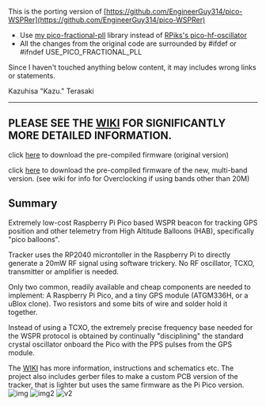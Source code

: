 This is the porting version of [https://github.com/EngineerGuy314/pico-WSPRer](https://github.com/EngineerGuy314/pico-WSPRer)

- Use [my pico-fractional-pll](https://github.com/kaduhi/pico-fractional-pll) library instead of [RPiks's pico-hf-oscillator](https://github.com/RPiks/pico-hf-oscillator)
- All the changes from the original code are surrounded by #ifdef or #ifndef USE_PICO_FRACTIONAL_PLL

Since I haven't touched anything below content, it may includes wrong links or statements.

Kazuhisa "Kazu." Terasaki




----------

PLEASE SEE THE [WIKI](https://github.com/EngineerGuy314/pico-WSPRer/wiki/pico%E2%80%90WSPRer-(aka-Cheapest-Tracker-in-the-World%E2%84%A2)) FOR SIGNIFICANTLY MORE DETAILED INFORMATION.
----------
click [here](https://github.com/EngineerGuy314/pico-WSPRer/raw/main/build/pico-WSPRer.uf2) to download the pre-compiled firmware (original version)

click [here](https://github.com/EngineerGuy314/pico-WSPRer/raw/multi-band/build/pico-WSPRer.uf2) to download the pre-compiled firmware of the new, multi-band version. (see wiki for info for Overclocking if using bands other than 20M)

Summary
-------

Extremely low-cost Raspberry Pi Pico based WSPR beacon for tracking GPS position and other telemetry from  High Altitude Balloons (HAB), specifically "pico balloons".

Tracker uses the RP2040 microntoller in the Raspberry Pi to directly generate a 20mW RF signal using software trickery. No RF oscillator, TCXO, transmitter or amplifier is needed.

Only two common, readily available and cheap components are needed to implement: A Raspberry Pi Pico, and a tiny GPS module (ATGM336H, or a uBlox clone). Two resistors and some bits of wire and solder hold it together.

Instead of using a TCXO, the extremely precise frequency base needed for the WSPR protocol is obtained by continually "disciplining" the standard crystal oscillator onboard the Pico with the PPS pulses from the GPS module. 

The [WIKI](https://github.com/EngineerGuy314/pico-WSPRer/wiki/pico%E2%80%90WSPRer-(aka-Cheapest-Tracker-in-the-World%E2%84%A2)) has more information, instructions and schematics etc. The project also includes gerber files to make a custom PCB version of the tracker, that is lighter but uses the same firmware as the Pi Pico version.
![img](https://github.com/user-attachments/assets/a7859439-c92a-4207-a469-404ffbfd11a1)
![img2](https://github.com/user-attachments/assets/27b19677-2e85-43d8-b7d3-9103fa6c7361)
![v2](https://github.com/user-attachments/assets/7a1ebb38-9a00-44dd-9709-f951d1f45a56)
